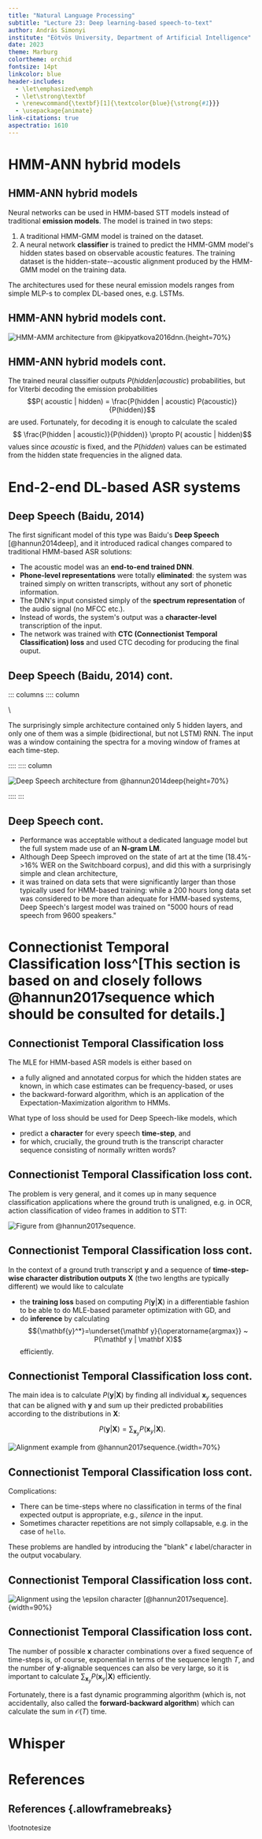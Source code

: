 ```yaml
---
title: "Natural Language Processing"
subtitle: "Lecture 23: Deep learning-based speech-to-text"
author: András Simonyi
institute: "Eötvös University, Department of Artificial Intelligence"
date: 2023
theme: Marburg
colortheme: orchid
fontsize: 14pt
linkcolor: blue
header-includes:
  - \let\emphasized\emph
  - \let\strong\textbf
  - \renewcommand{\textbf}[1]{\textcolor{blue}{\strong{#1}}}
  - \usepackage{animate}
link-citations: true
aspectratio: 1610
---
```

# HMM-ANN hybrid models

## HMM-ANN hybrid models

Neural networks can be used in HMM-based STT models instead of traditional
__emission models__. The model is trained in two steps:

1. A traditional HMM-GMM model is trained on the dataset.
2. A neural network __classifier__ is trained to predict the HMM-GMM model's
   hidden states based on observable acoustic features. The training dataset is
   the hidden-state--acoustic alignment produced by the HMM-GMM model on the
   training data.

The architectures used for these neural emission models ranges from simple MLP-s
to complex DL-based ones, e.g. LSTMs.

## HMM-ANN hybrid models cont.

![HMM-AMM architecture from @kipyatkova2016dnn.](figures/hybrid.jpg){height=70%}

## HMM-ANN hybrid models cont.

The trained neural classifier  outputs  $P(hidden | acoustic)$
probabilities, but for Viterbi decoding the emission probabilities
$$P( acoustic | hidden) =  \frac{P(hidden | acoustic) P(acoustic)}{P(hidden)}$$
are used. Fortunately, for decoding it is enough to calculate the scaled 
$$ \frac{P(hidden | acoustic)}{P(hidden)} \propto P( acoustic | hidden)$$ 
values since $acoustic$ is fixed, and the $P(hidden)$ values can be estimated
from the hidden state frequencies in the aligned data.

# End-2-end DL-based ASR systems 

## Deep Speech (Baidu, 2014)

The first significant model of this type was Baidu's __Deep Speech__
[@hannun2014deep], and it introduced radical changes compared to traditional
HMM-based ASR solutions:

- The acoustic model was an __end-to-end trained DNN__.
- __Phone-level representations__ were totally __eliminated__: the system was trained
  simply on written transcripts, without any sort of phonetic information.
- The DNN's input consisted simply of the __spectrum representation__ of the
  audio signal (no MFCC etc.).
- Instead of words, the system's output was a __character-level__ transcription
  of the input.
- The network was trained with __CTC (Connectionist Temporal Classification)
  loss__ and used CTC decoding for producing the final ouput.

## Deep Speech (Baidu, 2014) cont.

::: columns
:::: column

\ 

The surprisingly simple architecture contained only 5 hidden layers, and only one of
them was a simple (bidirectional, but not LSTM) RNN. The input was a window
containing the spectra for a moving window of frames at each time-step.

::::
:::: column

![Deep Speech architecture from @hannun2014deep](figures/deep_speech.png){height=70%}

::::
:::

## Deep Speech cont.

+ Performance was acceptable without a dedicated language model but the full
  system made use of an __N-gram LM__.
+ Although Deep Speech improved on the state of art at the time (18.4%->16% WER
  on the Switchboard corpus), and did this with a surprisingly simple and clean
  architecture, 
+ it was trained on data sets that were significantly larger than those
  typically used for HMM-based training: while a 200 hours long data set was
  considered to be more than adequate for HMM-based systems, Deep Speech's
  largest model was trained on "5000 hours of read speech from 9600 speakers."

# Connectionist Temporal Classification loss^[This section is based on and closely follows @hannun2017sequence which should be consulted for details.]

## Connectionist Temporal Classification loss

The MLE for HMM-based ASR models is either based on

+ a fully aligned and annotated corpus for which the hidden states are known, in
  which case estimates can be frequency-based, or uses
+ the backward-forward algorithm, which is an application of the
  Expectation-Maximization algorithm to HMMs.
  
What type of loss should be used for Deep Speech-like models, which 

+ predict a __character__ for every speech __time-step__, and 
+ for which, crucially, the ground truth is the transcript character sequence 
  consisting of normally written words?

## Connectionist Temporal Classification loss cont.

The problem is very general, and it comes up in many sequence classification
applications where the ground truth is unaligned, e.g. in OCR, action
classification of video frames in addition to STT:

![Figure from @hannun2017sequence.](figures/ctc-1.png)

## Connectionist Temporal Classification loss cont.

In the context of a ground truth transcript $\mathbf y$ and a sequence of
__time-step-wise character distribution outputs__ $\mathbf X$ (the two lengths
are typically different) we would like to calculate

+ the __training loss__ based on computing $P(\mathbf y | \mathbf X)$ in a differentiable
  fashion to be able to do MLE-based parameter optimization with GD, and
+ do __inference__ by calculating 
  $${\mathbf{y}^*}=\underset{\mathbf y}{\operatorname{argmax}} ~ P(\mathbf y | \mathbf X)$$ 
  efficiently.

## Connectionist Temporal Classification loss cont.

The main idea is to calculate $P(\mathbf y | \mathbf X)$ by finding all
individual $\mathbf x_y$ sequences that can be aligned with $\mathbf y$ and 
sum up their predicted probabilities according to the distributions in $\mathbf X$:

$$P(\mathbf y | \mathbf X)= \sum_{\mathbf x_y}P(\mathbf x_y | \mathbf X).$$

![Alignment example from @hannun2017sequence.](figures/ctc-alignment.png){width=70%}

## Connectionist Temporal Classification loss cont.

Complications:

+ There can be time-steps where no classification in terms of the final expected
  output is appropriate, e.g., _silence_ in the input. 
+ Sometimes character repetitions are not simply collapsable, e.g. in the case
  of `hello`.

These problems are handled by introducing the "blank" $\epsilon$ label/character
in the output vocabulary.

## Connectionist Temporal Classification loss cont.

![Alignment using the $\epsilon$ character  [@hannun2017sequence].](figures/ctc_blank.png){width=90%}

## Connectionist Temporal Classification loss cont.

The number of possible $\mathbf x$ character combinations over a fixed sequence
of time-steps is, of course, exponential in terms of the sequence length $T$,
and the number of $\mathbf y$-alignable sequences can also be very large, so it
is important to calculate $\sum_{\mathbf x_y}P(\mathbf x_y | \mathbf X)$
efficiently.

Fortunately, there is a fast dynamic programming algorithm (which is, not
accidentally, also called the __forward-backward algorithm__) which can
calculate the sum in $\mathcal O(T)$ time.



# Whisper



# References

## References {.allowframebreaks}

\footnotesize

